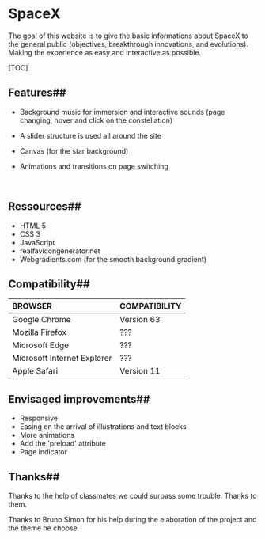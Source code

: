 ﻿# SpaceX

The goal of this website is to give the basic informations about SpaceX to the general public (objectives, breakthrough innovations, and evolutions). Making the experience as easy and interactive as possible.

[TOC]

## Features##

- Background music for immersion and interactive sounds (page changing, hover and click on the constellation)

- A slider structure is used all around the site

- Canvas (for the star background)

- Animations and transitions on page switching

  ​

## Ressources##

- HTML 5
- CSS 3
- JavaScript
- realfavicongenerator.net 
- Webgradients.com (for the smooth background gradient)



## Compatibility##

| BROWSER                     | COMPATIBILITY |
| :-------------------------- | ------------- |
| Google Chrome               | Version 63    |
| Mozilla Firefox             | ???           |
| Microsoft Edge              | ???           |
| Microsoft Internet Explorer | ???           |
| Apple Safari                | Version 11    |



## Envisaged improvements##

- Responsive
- Easing on the arrival of illustrations and text blocks
- More animations
- Add the 'preload' attribute
- Page indicator



## Thanks##

Thanks to the help of classmates we could surpass some trouble. Thanks to them.

Thanks to Bruno Simon for his help during the elaboration of the project and the theme he choose.